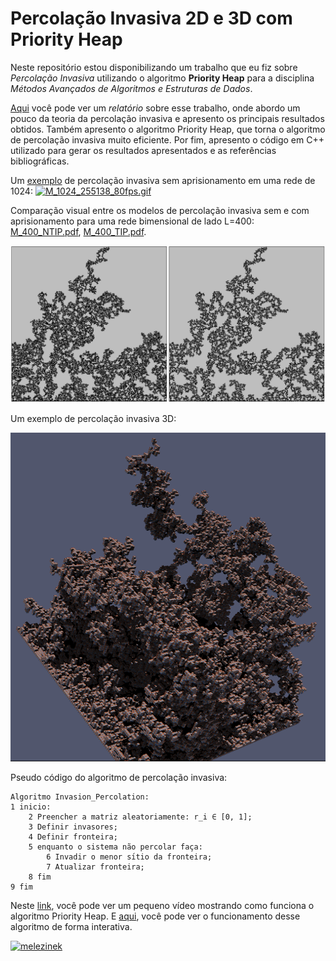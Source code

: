 # Percolação Invasiva 2D e 3D com Priority Heap

Neste repositório estou disponibilizando um trabalho que eu fiz sobre _Percolação Invasiva_ utilizando o algoritmo **Priority Heap** para a disciplina _Métodos Avançados de Algoritmos e Estruturas de Dados_.

[Aqui](https://github.com/jonathanAmancioSales/Invasion_Percolation/blob/main/Relat%C3%B3rio%20-%20Percola%C3%A7%C3%A3o%20Invasiva%20%5BJonathan%20Sales%5D_2018.11.06.pdf) você pode ver um _relatório_ sobre esse trabalho, onde abordo um pouco da teoria da percolação invasiva e apresento os principais resultados obtidos.
Também apresento o algoritmo Priority Heap, que torna o algoritmo de percolação invasiva muito eficiente.
Por fim, apresento o código em C++ utilizado para gerar os resultados apresentados e as referências bibliográficas.

Um [exemplo](https://github.com/jonathanAmancioSales/Invasion_Percolation/blob/main/Results%20(Images%2C%20movie)/M_1024_255138.pdf) de percolação invasiva sem aprisionamento em uma rede de 1024:
[![M_1024_255138_80fps.gif](https://raw.githubusercontent.com/jonathanAmancioSales/Invasion_Percolation/main/Results%20(Images%2C%20movie)/M_1024_255138_80fps.gif)](https://github.com/jonathanAmancioSales/Invasion_Percolation/blob/main/Results%20(Images%2C%20movie)/M_1024_255138_80fps.gif)

Comparação visual entre os modelos de percolação invasiva sem e com aprisionamento para uma rede bimensional de lado L=400: [M_400_NTIP.pdf](https://github.com/jonathanAmancioSales/Invasion_Percolation/blob/main/Results%20(Images%2C%20movie)/M_400_NTIP.pdf), [M_400_TIP.pdf](https://github.com/jonathanAmancioSales/Invasion_Percolation/blob/main/Results%20(Images%2C%20movie)/M_400_TIP.pdf).

[![TIP_NTIP_400.png](https://raw.githubusercontent.com/jonathanAmancioSales/Invasion_Percolation/main/Results%20(Images%2C%20movie)/TIP_NTIP_400.png)](https://github.com/jonathanAmancioSales/Invasion_Percolation/tree/main/Results%20(Images%2C%20movie))


Um exemplo de percolação invasiva 3D:

[![3D](https://raw.githubusercontent.com/jonathanAmancioSales/Invasion_Percolation/main/Results%20(Images%2C%20movie)/3D.png)](https://github.com/jonathanAmancioSales/Invasion_Percolation/blob/main/Results%20(Images%2C%20movie)/3D_3.png)


Pseudo código do algoritmo de percolação invasiva:
```
Algoritmo Invasion_Percolation:
1 inicio:
    2 Preencher a matriz aleatoriamente: r_i ∈ [0, 1];
    3 Definir invasores;
    4 Definir fronteira;
    5 enquanto o sistema não percolar faça:
        6 Invadir o menor sı́tio da fronteira;
        7 Atualizar fronteira;
    8 fim
9 fim
```

Neste [link](https://www.youtube.com/watch?v=yciAPJsy17Q), você pode ver um pequeno vídeo mostrando como funciona o algoritmo Priority Heap.
E [aqui](http://btv.melezinek.cz/binary-heap.html), você pode ver o funcionamento desse algoritmo de forma interativa.

[![melezinek](https://lh3.googleusercontent.com/proxy/FwCScij627P4LXWR0EGz-8JCS63z7lUB8G8FIGVxBDgsnn9yql6DixZnBk0BfqvUslwsxnlguNkFMt0D029l1l2rcbqK5dgMJXrQpnVDsA)](http://btv.melezinek.cz/binary-heap.html)
